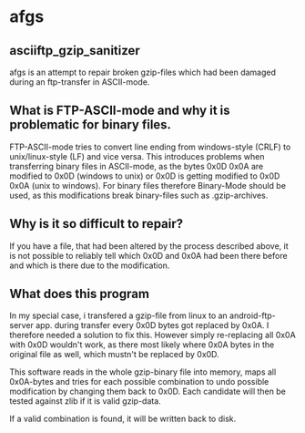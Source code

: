 # afgs
## asciiftp_gzip_sanitizer
afgs is an attempt to repair broken gzip-files which had been damaged during an ftp-transfer in ASCII-mode.

## What is FTP-ASCII-mode and why it is problematic for binary files.
FTP-ASCII-mode tries to convert line ending from windows-style (CRLF) to unix/linux-style (LF) and vice versa. This introduces problems when transferring binary files in ASCII-mode, as the bytes 0x0D 0x0A are modified to 0x0D (windows to unix) or 0x0D is getting modified to 0x0D 0x0A (unix to windows). For binary files therefore Binary-Mode should be used, as this modifications break binary-files such as .gzip-archives.

## Why is it so difficult to repair?
If you have a file, that had been altered by the process described above, it is not possible to reliably tell which 0x0D and 0x0A had been there before and which is there due to the modification.

## What does this program
In my special case, i transfered a gzip-file from linux to an android-ftp-server app. during transfer every 0x0D bytes got replaced by 0x0A. I therefore needed a solution to fix this. However simply re-replacing all 0x0A with 0x0D wouldn't work, as there most likely where 0x0A bytes in the original file as well, which mustn't be replaced by 0x0D.

This software reads in the whole gzip-binary file into memory, maps all 0x0A-bytes and tries for each possible combination to undo possible modification by changing them back to 0x0D. Each candidate will then be tested against zlib if it is valid gzip-data.

If a valid combination is found, it will be written back to disk.

